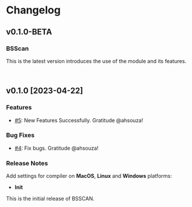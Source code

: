 <!-- markdownlint-disable MD024 -->

# Changelog

## v0.1.0-BETA

### BSScan

This is the latest version introduces the use of the module and its features.


<br>

## v0.1.0 [2023-04-22]

### Features

- [#5](https://github.com/BarcaSecurity/bsscan/pull/5): New Features Successfully. Gratitude @ahsouza!

### Bug Fixes

- [#4](https://github.com/BarcaSecurity/bsscan/pull/4): Fix bugs. Gratitude @ahsouza!

### Release Notes


Add settings for compiler on **MacOS**, **Linux** and **Windows** platforms:

- **Init** 

This is the initial release of BSSCAN.